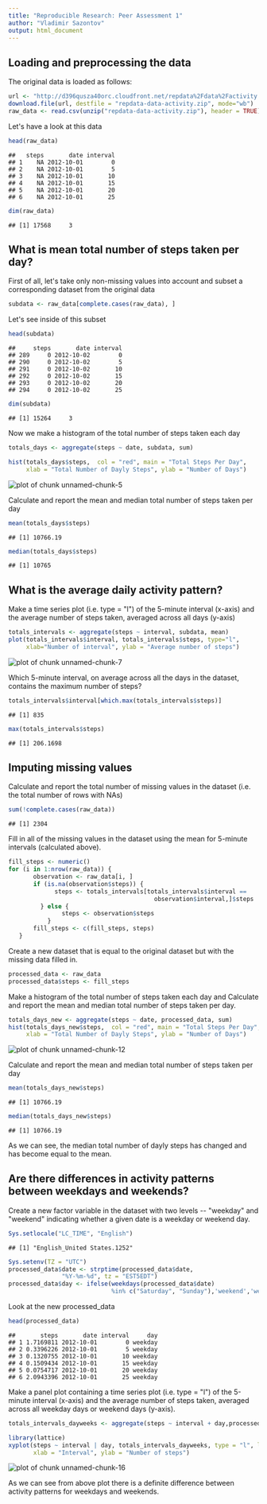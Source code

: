 ```yaml
---
title: "Reproducible Research: Peer Assessment 1"
author: "Vladimir Sazontov"
output: html_document
---
```


## Loading and preprocessing the data

The original data is loaded as follows:

```r
url <- "http://d396qusza40orc.cloudfront.net/repdata%2Fdata%2Factivity.zip"
download.file(url, destfile = "repdata-data-activity.zip", mode="wb")
raw_data <- read.csv(unzip("repdata-data-activity.zip"), header = TRUE)
```

Let's have a look at this data


```r
head(raw_data)
```

```
##   steps       date interval
## 1    NA 2012-10-01        0
## 2    NA 2012-10-01        5
## 3    NA 2012-10-01       10
## 4    NA 2012-10-01       15
## 5    NA 2012-10-01       20
## 6    NA 2012-10-01       25
```

```r
dim(raw_data)
```

```
## [1] 17568     3
```


## What is mean total number of steps taken per day?

First of all, let's take only non-missing values into account and subset a corresponding dataset from the original data


```r
subdata <- raw_data[complete.cases(raw_data), ]
```

Let's see inside of this subset


```r
head(subdata)
```

```
##     steps       date interval
## 289     0 2012-10-02        0
## 290     0 2012-10-02        5
## 291     0 2012-10-02       10
## 292     0 2012-10-02       15
## 293     0 2012-10-02       20
## 294     0 2012-10-02       25
```

```r
dim(subdata)
```

```
## [1] 15264     3
```


Now we make a histogram of the total number of steps taken each day


```r
totals_days <- aggregate(steps ~ date, subdata, sum)

hist(totals_days$steps,  col = "red", main = "Total Steps Per Day", 
     xlab = "Total Number of Dayly Steps", ylab = "Number of Days")
```

![plot of chunk unnamed-chunk-5](figure/unnamed-chunk-5-1.png) 

Calculate and report the mean and median total number of steps taken per day


```r
mean(totals_days$steps)
```

```
## [1] 10766.19
```

```r
median(totals_days$steps)
```

```
## [1] 10765
```

## What is the average daily activity pattern?

Make a time series plot (i.e. type = "l") of the 5-minute interval (x-axis) and the average number of steps taken, averaged across all days (y-axis)


```r
totals_intervals <- aggregate(steps ~ interval, subdata, mean)
plot(totals_intervals$interval, totals_intervals$steps, type="l",
     xlab="Number of interval", ylab = "Average number of steps")
```

![plot of chunk unnamed-chunk-7](figure/unnamed-chunk-7-1.png) 

Which 5-minute interval, on average across all the days in the dataset, contains the maximum number of steps?


```r
totals_intervals$interval[which.max(totals_intervals$steps)]
```

```
## [1] 835
```

```r
max(totals_intervals$steps)
```

```
## [1] 206.1698
```

## Imputing missing values

Calculate and report the total number of missing values in the dataset (i.e. the total number of rows with NAs)


```r
sum(!complete.cases(raw_data))
```

```
## [1] 2304
```

Fill in all of the missing values in the dataset using the mean for 5-minute intervals (calculated above).


```r
fill_steps <- numeric()
for (i in 1:nrow(raw_data)) {
       observation <- raw_data[i, ]
       if (is.na(observation$steps)) {
             steps <- totals_intervals[totals_intervals$interval == 
                                         observation$interval,]$steps
         } else {
               steps <- observation$steps
           }
       fill_steps <- c(fill_steps, steps)
   }
```

Create a new dataset that is equal to the original dataset but with the missing data filled in.


```r
processed_data <- raw_data
processed_data$steps <- fill_steps
```

Make a histogram of the total number of steps taken each day and Calculate and report the mean and median total number of steps taken per day.


```r
totals_days_new <- aggregate(steps ~ date, processed_data, sum)
hist(totals_days_new$steps,  col = "red", main = "Total Steps Per Day", 
     xlab = "Total Number of Dayly Steps", ylab = "Number of Days")
```

![plot of chunk unnamed-chunk-12](figure/unnamed-chunk-12-1.png) 

Calculate and report the mean and median total number of steps taken per day


```r
mean(totals_days_new$steps)
```

```
## [1] 10766.19
```

```r
median(totals_days_new$steps)
```

```
## [1] 10766.19
```

As we can see, the median total number of dayly steps has changed and has become equal to
the mean.

## Are there differences in activity patterns between weekdays and weekends?

Create a new factor variable in the dataset with two levels -- "weekday" and "weekend" indicating whether a given date is a weekday or weekend day.


```r
Sys.setlocale("LC_TIME", "English")
```

```
## [1] "English_United States.1252"
```

```r
Sys.setenv(TZ = "UTC")
processed_data$date <- strptime(processed_data$date,
               "%Y-%m-%d", tz = "EST5EDT")
processed_data$day <- ifelse(weekdays(processed_data$date) 
                             %in% c("Saturday", "Sunday"),'weekend','weekday')
```

Look at the new processed_data


```r
head(processed_data)
```

```
##       steps       date interval     day
## 1 1.7169811 2012-10-01        0 weekday
## 2 0.3396226 2012-10-01        5 weekday
## 3 0.1320755 2012-10-01       10 weekday
## 4 0.1509434 2012-10-01       15 weekday
## 5 0.0754717 2012-10-01       20 weekday
## 6 2.0943396 2012-10-01       25 weekday
```

Make a panel plot containing a time series plot (i.e. type = "l") of the 5-minute interval (x-axis) and the average number of steps taken, averaged across all weekday days or weekend days (y-axis). 


```r
totals_intervals_dayweeks <- aggregate(steps ~ interval + day,processed_data, mean)

library(lattice)
xyplot(steps ~ interval | day, totals_intervals_dayweeks, type = "l", layout = c(1, 2), 
       xlab = "Interval", ylab = "Number of steps")
```

![plot of chunk unnamed-chunk-16](figure/unnamed-chunk-16-1.png) 

As we can see from above plot there is a definite difference between activity patterns for
weekdays and weekends.
